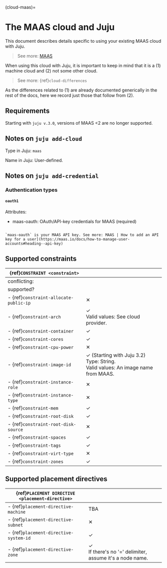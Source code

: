 (cloud-maas)=
# The MAAS cloud and Juju


This document describes details specific to using your existing MAAS cloud with Juju. 

> See more: [MAAS](https://maas.io/) 

When using this cloud with Juju, it is important to keep in mind that it is a (1) machine cloud and (2) not some other cloud.

> See more: {ref}`cloud-differences`

As the differences related to (1) are already documented generically in the rest of the docs, here we record just those that follow from (2).


## Requirements

Starting with `juju v.3.0`, versions of MAAS <2 are no longer supported.

## Notes on `juju add-cloud`

Type in Juju: `maas`

Name in Juju: User-defined.

## Notes on `juju add-credential`


### Authentication types


#### `oauth1`
Attributes:
- maas-oauth: OAuth/API-key credentials for MAAS (required)

```{note}

`maas-oauth` is your MAAS API key. See more: MAAS | How to add an API key for a user](https://maas.io/docs/how-to-manage-user-accounts#heading--api-key)
```

<!--
## Notes on `juju bootstrap`
-->

<!--
## Cloud-specific model configuration keys
-->

## Supported constraints

| {ref}`CONSTRAINT <constraint>`         |                                                                                                  |
|----------------------------------------|--------------------------------------------------------------------------------------------------|
| conflicting:                           |                                                                                                  |
| supported?                             |                                                                                                  |
| - {ref}`constraint-allocate-public-ip` | &#10005;                                                                                         |
| - {ref}`constraint-arch`               | &#10003; <br> Valid values: See cloud provider.                                                  |
| - {ref}`constraint-container`          | &#10003;                                                                                         |
| - {ref}`constraint-cores`              | &#10003;                                                                                         |
| - {ref}`constraint-cpu-power`          | &#10005;                                                                                         |
| - {ref}`constraint-image-id`           | &#10003; (Starting with Juju 3.2) <br> Type: String. <br> Valid values: An image name from MAAS. |
| - {ref}`constraint-instance-role`      | &#10005;                                                                                         |
| - {ref}`constraint-instance-type`      | &#10005;                                                                                         |
| - {ref}`constraint-mem`                | &#10003;                                                                                         |
| - {ref}`constraint-root-disk`          | &#10003;                                                                                         |
| - {ref}`constraint-root-disk-source`   | &#10005;                                                                                         |
| - {ref}`constraint-spaces`             | &#10003;                                                                                         |
| - {ref}`constraint-tags`               | &#10003;                                                                                         |
| - {ref}`constraint-virt-type`          | &#10005;                                                                                         |
| - {ref}`constraint-zones`              | &#10003;                                                                                         |


## Supported placement directives

| {ref}`PLACEMENT DIRECTIVE <placement-directive>` |                                                                     |
|--------------------------------------------------|---------------------------------------------------------------------|
| - {ref}`placement-directive-machine`             | TBA                                                                 |
| - {ref}`placement-directive-subnet`              | &#10005;                                                            |
| - {ref}`placement-directive-system-id`           | &#10003;                                                            |
| - {ref}`placement-directive-zone`                | &#10003; <br> If there's no '=' delimiter, assume it's a node name. |

